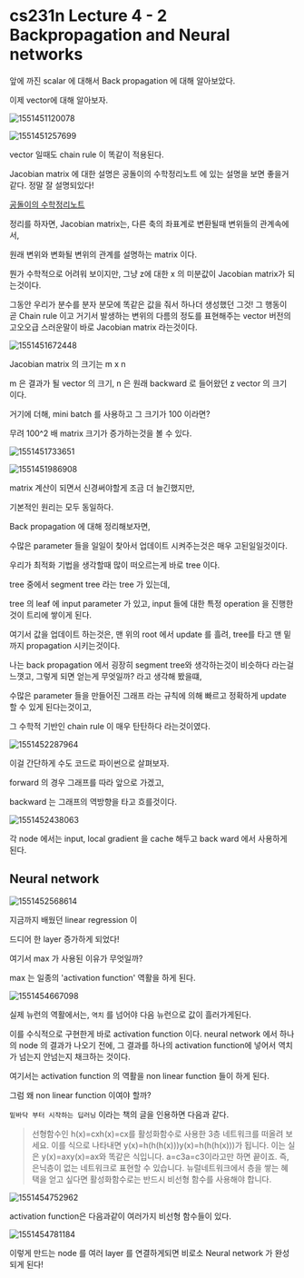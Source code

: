 # cs231n Lecture 4 - 2 Backpropagation and Neural networks

앞에 까진 scalar 에 대해서 Back propagation 에 대해 알아보았다.

이제 vector에 대해 알아보자.

![1551451120078](../images/1551451120078.png)



![1551451257699](../images/1551451257699.png)

vector 일때도 chain rule 이 똑같이 적용된다.

Jacobian matrix 에 대한 설명은 공돌이의 수학정리노트 에 있는 설명을 보면 좋을거같다. 정말 잘 설명되있다!

[공돌이의 수학정리노트](https://wikidocs.net/4053)



정리를 하자면, Jacobian matrix는, 다른 축의 좌표계로 변환될때 변위들의 관계속에서,

원래 변위와 변화될 변위의 관계를 설명하는 matrix 이다.



뭔가 수학적으로 어려워 보이지만, 그냥 z에 대한 x 의 미분값이 Jacobian matrix가 되는것이다.

그동안 우리가 분수를 분자 분모에 똑같은 값을 줘서 하나더 생성했던 그것! 그 행동이 곧 Chain rule 이고 거기서 발생하는 변위의 다름의 정도를 표현해주는 vector 버전의 고오오급 스러운말이 바로 Jacobian matrix 라는것이다.

![1551451672448](../images/1551451672448.png)

Jacobian matrix 의 크기는 m x n

m 은 결과가 될 vector 의 크기, n 은 원래 backward 로 들어왔던 z vector 의 크기 이다.

거기에 더해, mini batch 를 사용하고 그 크기가 100 이라면?

무려 100^2 배 matrix 크기가 증가하는것을 볼 수 있다.



![1551451733651](../images/1551451733651.png)



![1551451986908](../images/1551451986908.png)



matrix 계산이 되면서 신경써야할게 조금 더 늘긴했지만,

기본적인 원리는 모두 동일하다.



Back propagation 에 대해 정리해보자면,

수많은 parameter 들을 일일이 찾아서 업데이트 시켜주는것은 매우 고된일일것이다.

우리가 최적화 기법을 생각할때 많이 떠오르는게 바로 tree 이다.

tree 중에서 segment tree 라는 tree 가 있는데,

tree 의 leaf 에 input parameter 가 있고, input 들에 대한 특정 operation 을 진행한것이 트리에 쌓이게 된다.

여기서 값을 업데이트 하는것은, 맨 위의 root 에서 update 를 흘려, tree를 타고 맨 밑까지 propagation 시키는것이다.



나는 back propagation 에서 굉장히 segment tree와 생각하는것이 비슷하다 라는걸 느꼇고, 그렇게 되면 얻는게 무엇일까? 라고 생각해 봤을떄,

수많은 parameter 들을 만들어진 그래프 라는 규칙에 의해 빠르고 정확하게 update 할 수 있게 된다는것이고,

그 수학적 기반인 chain rule 이 매우 탄탄하다 라는것이였다.

![1551452287964](../images/1551452287964.png)

이걸 간단하게 수도 코드로 파이썬으로 살펴보자.

forward 의 경우 그래프를 따라 앞으로 가겠고,

backward 는 그래프의 역방향을 타고 흐를것이다.

![1551452438063](../images/1551452438063.png)

각 node 에서는 input, local gradient 을 cache 해두고 back ward 에서 사용하게 된다.



## Neural network

![1551452568614](../images/1551452568614.png)



지금까지 배웠던 linear regression 이

드디어 한 layer 증가하게 되었다!

여기서 max 가 사용된 이유가 무엇일까?

max 는 일종의 'activation function' 역활을 하게 된다.

![1551454667098](../images/1551454667098.png)

실제 뉴런의 역활에서는, `역치` 를 넘어야 다음 뉴런으로 값이 흘러가게된다.

이를 수식적으로 구현한게 바로 activation function 이다. neural network 에서 하나의 node 의 결과가 나오기 전에, 그 결과를 하나의 activation function에 넣어서 역치가 넘는지 안넘는지 채크하는 것이다.



여기서는 activation function 의 역활을 non linear function 들이 하게 된다.

그럼 왜 non linear function 이여야 할까?

`밑바닥 부터 시작하는 딥러닝` 이라는 책의 글을 인용하면 다음과 같다.

> 선형함수인 h(x)=cxh(x)=cx를 활성화함수로 사용한 3층 네트워크를 떠올려 보세요. 이를 식으로 나타내면 y(x)=h(h(h(x)))y(x)=h(h(h(x)))가 됩니다. 이는 실은 y(x)=axy(x)=ax와 똑같은 식입니다. a=c3a=c3이라고만 하면 끝이죠. 즉, 은닉층이 없는 네트워크로 표현할 수 있습니다. 뉴럴네트워크에서 층을 쌓는 혜택을 얻고 싶다면 활성화함수로는 반드시 비선형 함수를 사용해야 합니다.

![1551454752962](../images/1551454752962.png)

activation function은 다음과같이 여러가지 비선형 함수들이 있다.



![1551454781184](../images/1551454781184.png)

이렇게 만드는 node 를 여러 layer 를 연결하게되면 비로소 Neural network 가 완성되게 된다!